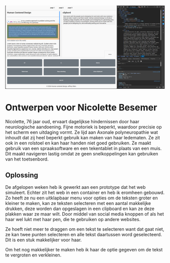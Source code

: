 ![alt text](assets/image2.png)

# Ontwerpen voor Nicolette Besemer

Nicolette, 76 jaar oud, ervaart dagelijkse hindernissen door haar neurologische aandoening. Fijne motoriek is beperkt, waardoor precisie op het scherm een uitdaging vormt. Ze lijd aan Axonale polyneuropathie wat inhoudt dat zij heel beperkt gebruik kan maken van haar ledematen.
Ze zit ook in een rolstoel en kan haar handen niet goed gebruiken. Ze maakt gebruik van een spraaksoftware en een tekentablet in plaats van een muis. Dit maakt navigeren lastig omdat ze geen snelkoppelingen kan gebruiken van het toetsenbord.

## Oplossing

De afgelopen weken heb ik gewerkt aan een prototype dat het web simuleert. Echter zit het web in een container en heb ik eromheen gebouwd. Zo heeft ze nu een uitklapbaar menu voor opties om de teksten groter en kleiner te maken, kan ze teksten selecteren met een aantal makkelijke drukken, deze worden dan opgeslagen in een clipboard en kan ze deze plakken waar ze maar wilt. Door middel van social media knoppen of als het haar wel lukt met haar pen, die te gebruiken op andere websites.

Ze hoeft niet meer te draggen om een tekst te selecteren want dat gaat niet, ze kan twee punten selecteren en alle tekst daartussen word geselecteerd. Dit is een stuk makkelijker voor haar.

Om het nog makkelijker te maken heb ik haar de optie gegeven om de tekst te vergroten en verkleinen.
